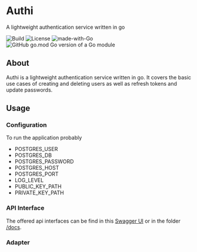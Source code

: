 # Authi
A lightweight authentication service written in go

![Build](https://img.shields.io/github/workflow/status/BeanCodeDe/authi/MainPipeline.svg)
![License](https://img.shields.io/github/license/BeanCodeDe/authi.svg)
![made-with-Go](https://img.shields.io/badge/Made%20with-Go-1f425f.svg)
![GitHub go.mod Go version of a Go module](https://img.shields.io/github/go-mod/go-version/BeanCodeDe/authi.svg)

## About
Authi is a lightweight authentication service written in go. It covers the basic use cases of creating and deleting users as well as refresh tokens and update passwords.

## Usage

### Configuration

To run the application probably 

- POSTGRES_USER
- POSTGRES_DB 
- POSTGRES_PASSWORD 
- POSTGRES_HOST 
- POSTGRES_PORT 
- LOG_LEVEL 
- PUBLIC_KEY_PATH 
- PRIVATE_KEY_PATH 

### API Interface
The offered api interfaces can be find in this [Swagger UI](https://beancodede.github.io/authi/) or in the folder [/docs](https://github.com/BeanCodeDe/authi/tree/main/docs).

### Adapter

